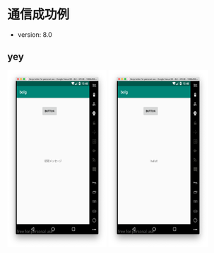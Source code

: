# 通信成功例
- version: 8.0

## yey
<img src="https://github.com/bolg-developers/BoLG-Android-Example/blob/master/img/before.png" width="225" height="400">
<img src="https://github.com/bolg-developers/BoLG-Android-Example/blob/master/img/after.png" width="225" height="400">
